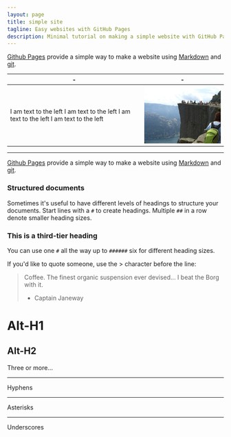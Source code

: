 ```yaml
---
layout: page
title: simple site
tagline: Easy websites with GitHub Pages
description: Minimal tutorial on making a simple website with GitHub Pages
---
```


[Github Pages](http://pages.github.com) provide a simple way to make a
website using
[Markdown](https://daringfireball.net/projects/markdown/) and
[git](http://git-scm.com).  

| - | - |
|---|---|
| I am text to the left I am text to the left I am text to the left I am text to the left  | ![me](/image/pic_mountain.jpg) |

---
[Github Pages](http://pages.github.com) provide a simple way to make a
website using
[Markdown](https://daringfireball.net/projects/markdown/) and
[git](http://git-scm.com).



### Structured documents


Sometimes it's useful to have different levels of headings to structure your documents. Start lines with a `#` to create headings. Multiple `##` in a row denote smaller heading sizes.

### This is a third-tier heading

You can use one `#` all the way up to `######` six for different heading sizes.

If you'd like to quote someone, use the > character before the line:

> Coffee. The finest organic suspension ever devised... I beat the Borg with it.
> - Captain Janeway

Alt-H1
======

Alt-H2
------


Three or more...

---

Hyphens

***

Asterisks

___

Underscores
